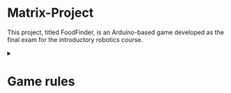 # Matrix-Project
 This project, titled FoodFinder, is an Arduino-based game developed as the final exam for the introductory robotics course.


<details>
  <summary>
      <h1>Game rules</h1>
  </summary>
  <br>
 
  #### The goal of the game is to achieve the highest possible score by consuming the food 🍕. If obstacles like walls obstruct your path, you can eliminate them (by launching bombs) and must obtain the food before the time runs out.
  
<details>
  <summary>
      <h2>Game levels</h2>
  </summary>
  <br>
 
  #### In the initial level, you are allotted 15 seconds, followed by 10 seconds for the second level, and only 5 seconds for the final one. Both the walls and the food are randomly generated.


<details>
  <summary>
      <h3>Used components</h3>
  </summary>
  <br>
 
  #### For this project, I utilized the following components:

Arduino UNO
16x2 LCD
8x8 LED matrix
MAX7219 driver
Joystick
10μF electrolytic capacitor
104pF ceramic capacitor
Resistors
Buzzer
Potentiometer
 
 
  ### [Code]()
  ### [Video]()
  ### 
  
</details>

